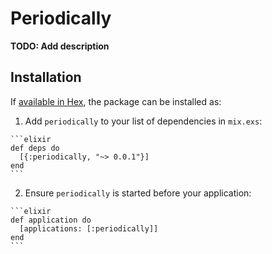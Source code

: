 # Periodically

**TODO: Add description**

## Installation

If [available in Hex](https://hex.pm/docs/publish), the package can be installed as:

  1. Add `periodically` to your list of dependencies in `mix.exs`:

    ```elixir
    def deps do
      [{:periodically, "~> 0.0.1"}]
    end
    ```

  2. Ensure `periodically` is started before your application:

    ```elixir
    def application do
      [applications: [:periodically]]
    end
    ```

